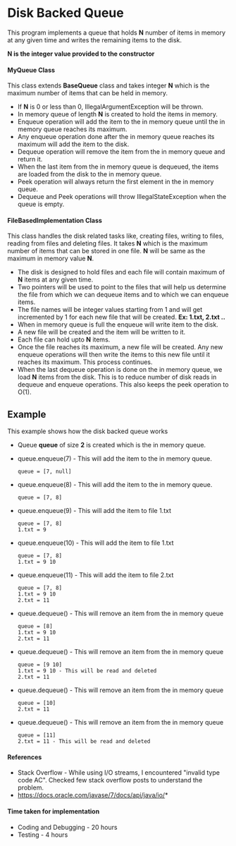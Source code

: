 # Disk Backed Queue

This program implements a queue that holds **N** number of items in memory at any given time and writes the remaining items to the disk.

**N is the integer value provided to the constructor**


#### MyQueue Class

This class extends **BaseQueue** class and takes integer **N** which is the maximum number of items that can be held in memory.

* If **N** is 0 or less than 0, IllegalArgumentException will be thrown.
* In memory queue of length **N** is created to hold the items in memory. 
* Enqueue operation will add the item to the in memory queue until the in memory queue reaches its maximum.
* Any enqueue operation done after the in memory queue reaches its maximum will add the item to the disk.
* Dequeue operation will remove the item from the in memory queue and return it.
* When the last item from the in memory queue is dequeued, the items are loaded from the disk to the in memory queue.
* Peek operation will always return the first element in the in memory queue.
* Dequeue and Peek operations will throw IllegalStateException when the queue is empty.

#### FileBasedImplementation Class

This class handles the disk related tasks like, creating files, writing to files, reading from files and deleting files. It takes **N** which is the maximum number of items that can be stored in one file. **N** will be same as the maximum in memory value **N**.

* The disk is designed to hold files and each file will contain maximum of **N** items at any given time.
* Two pointers will be used to point to the files that will help us determine the file from which we can dequeue items and to which we can enqueue items.
* The file names will be integer values starting from 1 and will get incremented by 1 for each new file that will be created. **Ex: 1.txt, 2.txt ..**
* When in memory queue is full the enqueue will write item to the disk.
* A new file will be created and the item will be written to it.
* Each file can hold upto **N** items.
* Once the file reaches its maximum, a new file will be created. Any new enqueue operations will then write the items to this new file until it reaches its maximum. This process continues.
* When the last dequeue operation is done on the in memory queue, we load **N** items from the disk. This is to reduce number of disk reads in dequeue and enqueue operations. This also keeps the peek operation to O(1).

## Example

This example shows how the disk backed queue works

* Queue **queue** of size **2** is created which is the in memory queue.
* queue.enqueue(7) - This will add the item to the in memory queue.

	```
	queue = [7, null]
	```

* queue.enqueue(8) - This will add the item to the in memory queue.

	```
	queue = [7, 8]
	```

* queue.enqueue(9) - This will add the item to file 1.txt

	```
	queue = [7, 8]
	1.txt = 9
	```

* queue.enqueue(10) - This will add the item to file 1.txt

	```
	queue = [7, 8]
	1.txt = 9 10
	```

* queue.enqueue(11) - This will add the item to file 2.txt

	```
	queue = [7, 8]
	1.txt = 9 10
	2.txt = 11
	```

* queue.dequeue() - This will remove an item from the in memory queue

	```
	queue = [8]
	1.txt = 9 10
	2.txt = 11
	```

* queue.dequeue() - This will remove an item from the in memory queue

	```
	queue = [9 10]
	1.txt = 9 10 - This will be read and deleted
	2.txt = 11
	```

* queue.dequeue() - This will remove an item from the in memory queue

	```
	queue = [10]
	2.txt = 11
	```

* queue.dequeue() - This will remove an item from the in memory queue

	```
	queue = [11]
	2.txt = 11 - This will be read and deleted
	```
	
#### References

* Stack Overflow - While using I/O streams, I encountered "invalid type code AC". Checked few stack overflow posts to understand the problem.
* https://docs.oracle.com/javase/7/docs/api/java/io/*

#### Time taken for implementation

* Coding and Debugging - 20 hours
* Testing - 4 hours

